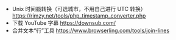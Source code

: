 * Unix 时间戳转换（可选城市，不用自己进行 UTC 转换） https://rimzy.net/tools/php_timestamp_converter.php
* 下载 YouTube 字幕 https://downsub.com/
* 合并文本“行”工具 https://www.browserling.com/tools/join-lines
